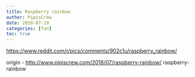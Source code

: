 ```yaml
---
title: Raspberry rainbow
author: PipisCrew
date: 2018-07-19
categories: [fun]
toc: true
---
```


https://www.reddit.com/r/pics/comments/902c1u/raspberry_rainbow/

origin - http://www.pipiscrew.com/2018/07/raspberry-rainbow/ raspberry-rainbow